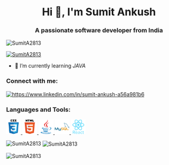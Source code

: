 <h1 align="center">Hi 👋, I'm Sumit Ankush</h1>
<h3 align="center">A passionate software developer from India</h3>

<p align="left"> <img src="https://komarev.com/ghpvc/?username=SumitA2813&label=Profile%20views&color=0e75b6&style=flat" alt="SumitA2813" /> </p>

<p align="left"> <a href="https://github.com/ryo-ma/github-profile-trophy"><img src="https://github-profile-trophy.vercel.app/?username=SumitA2813" alt="SumitA2813" /></a> </p>

- 🌱 I’m currently learning *JAVA*

<h3 align="left">Connect with me:</h3>
<p align="left">
<a href="https://www.linkedin.com/in/sumit-ankush-a56a981b6" target="blank"><img align="center" src="https://raw.githubusercontent.com/rahuldkjain/github-profile-readme-generator/master/src/images/icons/Social/linked-in-alt.svg" alt="https://www.linkedin.com/in/sumit-ankush-a56a981b6" height="30" width="40" /></a>
</p>

<h3 align="left">Languages and Tools:</h3>
<p align="left"> <a href="https://www.w3schools.com/css/" target="_blank" rel="noreferrer"> <img src="https://raw.githubusercontent.com/devicons/devicon/master/icons/css3/css3-original-wordmark.svg" alt="css3" width="40" height="40"/> </a> <a href="https://www.w3.org/html/" target="_blank" rel="noreferrer"> <img src="https://raw.githubusercontent.com/devicons/devicon/master/icons/html5/html5-original-wordmark.svg" alt="html5" width="40" height="40"/> </a> <a href="https://www.java.com" target="_blank" rel="noreferrer"> <img src="https://raw.githubusercontent.com/devicons/devicon/master/icons/java/java-original.svg" alt="java" width="40" height="40"/> </a> <a href="https://www.mysql.com/" target="_blank" rel="noreferrer"> <img src="https://raw.githubusercontent.com/devicons/devicon/master/icons/mysql/mysql-original-wordmark.svg" alt="mysql" width="40" height="40"/> </a> <a href="https://reactjs.org/" target="_blank" rel="noreferrer"> <img src="https://raw.githubusercontent.com/devicons/devicon/master/icons/react/react-original-wordmark.svg" alt="react" width="40" height="40"/> </a> </p>

<p><img align="left" src="https://github-readme-stats.vercel.app/api/top-langs?username=SumitA2813&show_icons=true&locale=en&layout=compact" alt="SumitA2813" /></p>

<p>&nbsp;<img align="center" src="https://github-readme-stats.vercel.app/api?username=SumitA2813&show_icons=true&locale=en" alt="SumitA2813" /></p>

<p><img align="center" src="https://github-readme-streak-stats.herokuapp.com/?user=SumitA2813&" alt="SumitA2813" /></p>
